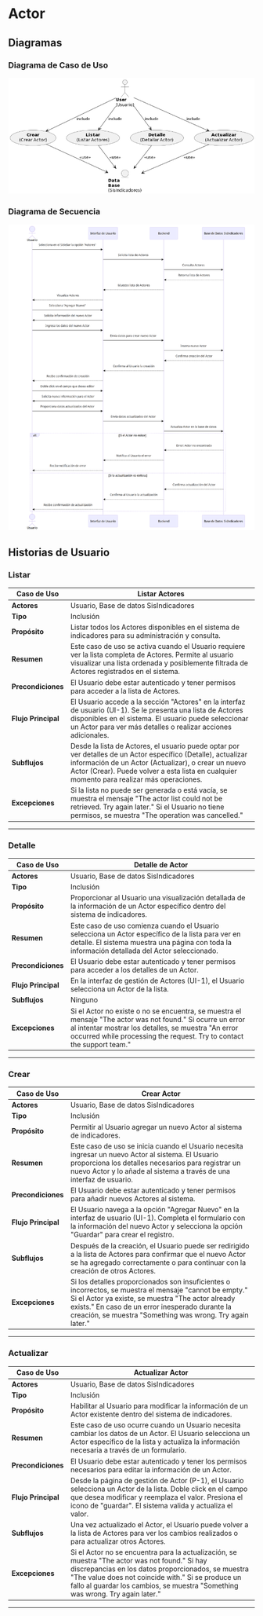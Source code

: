 # Actor

## Diagramas

### Diagrama de Caso de Uso

![Diagrama de Caso de Uso](./hu.png)

### Diagrama de Secuencia

![Diagrama de Secuencia](./secuencia.png)

## Historias de Usuario

### Listar

| **Caso de Uso** | Listar Actores |
|---|---|
| **Actores** | Usuario, Base de datos SisIndicadores |
| **Tipo** | Inclusión |
| **Propósito** | Listar todos los Actores disponibles en el sistema de indicadores para su administración y consulta. |
| **Resumen** | Este caso de uso se activa cuando el Usuario requiere ver la lista completa de Actores. Permite al usuario visualizar una lista ordenada y posiblemente filtrada de Actores registrados en el sistema. |
| **Precondiciones** | El Usuario debe estar autenticado y tener permisos para acceder a la lista de Actores. |
| **Flujo Principal** | El Usuario accede a la sección "Actores" en la interfaz de usuario (UI-1). Se le presenta una lista de Actores disponibles en el sistema. El usuario puede seleccionar un Actor para ver más detalles o realizar acciones adicionales. |
| **Subflujos** | Desde la lista de Actores, el usuario puede optar por ver detalles de un Actor específico (Detalle), actualizar información de un Actor (Actualizar), o crear un nuevo Actor (Crear). Puede volver a esta lista en cualquier momento para realizar más operaciones. |
| **Excepciones** | Si la lista no puede ser generada o está vacía, se muestra el mensaje "The actor list could not be retrieved. Try again later." Si el Usuario no tiene permisos, se muestra "The operation was cancelled." |
---

### Detalle

| **Caso de Uso** | Detalle de Actor |
|---|---|
| **Actores** | Usuario, Base de datos SisIndicadores |
| **Tipo** | Inclusión |
| **Propósito** | Proporcionar al Usuario una visualización detallada de la información de un Actor específico dentro del sistema de indicadores. |
| **Resumen** | Este caso de uso comienza cuando el Usuario selecciona un Actor específico de la lista para ver en detalle. El sistema muestra una página con toda la información detallada del Actor seleccionado. |
| **Precondiciones** | El Usuario debe estar autenticado y tener permisos para acceder a los detalles de un Actor. |
| **Flujo Principal** | En la interfaz de gestión de Actores (UI-1), el Usuario selecciona un Actor de la lista.  |
| **Subflujos** | Ninguno|
| **Excepciones** | Si el Actor no existe o no se encuentra, se muestra el mensaje "The actor was not found." Si ocurre un error al intentar mostrar los detalles, se muestra "An error occurred while processing the request. Try to contact the support team." |
---

### Crear

| **Caso de Uso** | Crear Actor |
|---|---|
| **Actores** | Usuario, Base de datos SisIndicadores |
| **Tipo** | Inclusión |
| **Propósito** | Permitir al Usuario agregar un nuevo Actor al sistema de indicadores. |
| **Resumen** | Este caso de uso se inicia cuando el Usuario necesita ingresar un nuevo Actor al sistema. El Usuario proporciona los detalles necesarios para registrar un nuevo Actor y lo añade al sistema a través de una interfaz de usuario. |
| **Precondiciones** | El Usuario debe estar autenticado y tener permisos para añadir nuevos Actores al sistema. |
| **Flujo Principal** | El Usuario navega a la opción "Agregar Nuevo" en la interfaz de usuario (UI-1). Completa el formulario con la información del nuevo Actor y selecciona la opción "Guardar" para crear el registro. |
| **Subflujos** | Después de la creación, el Usuario puede ser redirigido a la lista de Actores para confirmar que el nuevo Actor se ha agregado correctamente o para continuar con la creación de otros Actores. |
| **Excepciones** | Si los detalles proporcionados son insuficientes o incorrectos, se muestra el mensaje "cannot be empty." Si el Actor ya existe, se muestra "The actor already exists." En caso de un error inesperado durante la creación, se muestra "Something was wrong. Try again later." |
---

### Actualizar

| **Caso de Uso** | Actualizar Actor |
|---|---|
| **Actores** | Usuario, Base de datos SisIndicadores |
| **Tipo** | Inclusión |
| **Propósito** | Habilitar al Usuario para modificar la información de un Actor existente dentro del sistema de indicadores. |
| **Resumen** | Este caso de uso ocurre cuando un Usuario necesita cambiar los datos de un Actor. El Usuario selecciona un Actor específico de la lista y actualiza la información necesaria a través de un formulario. |
| **Precondiciones** | El Usuario debe estar autenticado y tener los permisos necesarios para editar la información de un Actor. |
| **Flujo Principal** | Desde la página de gestión de Actor (P-1), el Usuario selecciona un Actor de la lista. Doble click en el campo que desea modificar y reemplaza el valor. Presiona el icono de "guardar". El sistema valida y actualiza el valor. |
| **Subflujos** | Una vez actualizado el Actor, el Usuario puede volver a la lista de Actores para ver los cambios realizados o para actualizar otros Actores. |
| **Excepciones** | Si el Actor no se encuentra para la actualización, se muestra "The actor was not found." Si hay discrepancias en los datos proporcionados, se muestra "The value does not coincide with." Si se produce un fallo al guardar los cambios, se muestra "Something was wrong. Try again later." |
---
